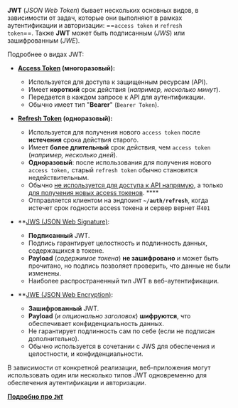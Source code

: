 **JWT** (*JSON Web Token*) бывает нескольких основных видов, в зависимости от задач, которые они выполняют в рамках аутентификации и авторизации: ==`access token` и `refresh token`==. Также **JWT** может быть подписанным (*JWS*) или зашифрованным (*JWE*). 

Подробнее о видах JWT:

- **[Access Token](https://www.google.com/search?num=10&newwindow=1&cs=0&sca_esv=5cbb6f2e087ee285&sxsrf=AE3TifNr_U7Ld6A3itIWguBopROHgztajQ%3A1755158074758&q=Access+Token&sa=X&ved=2ahUKEwj_4Jas6YmPAxWFDjQIHS35MuoQxccNegQIQRAC&mstk=AUtExfAk17untDWvMdKwWI-LrZDu-vpKwv5CT46jlNDLGJcSuaS9cleIod-aQADq0dg2CGQjajz17UIlIAmy8LDigzCN4hen65GTR1G0G4RX4Tu1TS2iKNb00f9-uURidijdnRt3d7SqWmeRGC4Wnq4TgmY9AjzryJtr-SCwsFCOG0cpZsI&csui=3) (многоразовый):**
    - Используется для доступа к защищенным ресурсам (API). 
    - Имеет **короткий** срок действия (*например, несколько минут*). 
    - Передается в каждом запросе к API для аутентификации. 
    - Обычно имеет тип "**Bearer**" (`Bearer Token`). 
    
- **[Refresh Token](https://www.google.com/search?num=10&newwindow=1&cs=0&sca_esv=5cbb6f2e087ee285&sxsrf=AE3TifNr_U7Ld6A3itIWguBopROHgztajQ%3A1755158074758&q=Refresh+Token&sa=X&ved=2ahUKEwj_4Jas6YmPAxWFDjQIHS35MuoQxccNegQIQhAC&mstk=AUtExfAk17untDWvMdKwWI-LrZDu-vpKwv5CT46jlNDLGJcSuaS9cleIod-aQADq0dg2CGQjajz17UIlIAmy8LDigzCN4hen65GTR1G0G4RX4Tu1TS2iKNb00f9-uURidijdnRt3d7SqWmeRGC4Wnq4TgmY9AjzryJtr-SCwsFCOG0cpZsI&csui=3) (одноразовый):**
    - Используется для получения нового `access token` после **истечения** срока действия старого. 
    - Имеет **более длительный** срок действия, чем `access token` (*например, несколько дней*). 
    - **Одноразовый**: после использования для получения нового `access token,` старый `refresh token` обычно становится недействительным. 
    - Обычно <u>не используется для доступа к API напрямую</u>, а только<u> для получения новых access токенов</u>. ****
    - Отправляется клиентом на эндпоинт **`~/auth/refresh`**, когда истечет срок годности access токена и сервер вернет #`401`
    
- **[JWS (JSON Web Signature)](https://www.google.com/search?num=10&newwindow=1&cs=0&sca_esv=5cbb6f2e087ee285&sxsrf=AE3TifNr_U7Ld6A3itIWguBopROHgztajQ%3A1755158074758&q=JWS+%28JSON+Web+Signature%29&sa=X&ved=2ahUKEwj_4Jas6YmPAxWFDjQIHS35MuoQxccNegQIOhAC&mstk=AUtExfAk17untDWvMdKwWI-LrZDu-vpKwv5CT46jlNDLGJcSuaS9cleIod-aQADq0dg2CGQjajz17UIlIAmy8LDigzCN4hen65GTR1G0G4RX4Tu1TS2iKNb00f9-uURidijdnRt3d7SqWmeRGC4Wnq4TgmY9AjzryJtr-SCwsFCOG0cpZsI&csui=3):
    - **Подписанный** JWT. 
    - Подпись гарантирует целостность и подлинность данных, содержащихся в токене. 
    - **Payload** (*содержимое токена*) **не зашифровано** и может быть прочитано, но подпись позволяет проверить, что данные не были изменены. 
    - Наиболее распространенный тип JWT в веб-аутентификации. 
    
- **[JWE (JSON Web Encryption)](https://www.google.com/search?num=10&newwindow=1&cs=0&sca_esv=5cbb6f2e087ee285&sxsrf=AE3TifNr_U7Ld6A3itIWguBopROHgztajQ%3A1755158074758&q=JWE+%28JSON+Web+Encryption%29&sa=X&ved=2ahUKEwj_4Jas6YmPAxWFDjQIHS35MuoQxccNegQICxAC&mstk=AUtExfAk17untDWvMdKwWI-LrZDu-vpKwv5CT46jlNDLGJcSuaS9cleIod-aQADq0dg2CGQjajz17UIlIAmy8LDigzCN4hen65GTR1G0G4RX4Tu1TS2iKNb00f9-uURidijdnRt3d7SqWmeRGC4Wnq4TgmY9AjzryJtr-SCwsFCOG0cpZsI&csui=3):
    - **Зашифрованный** JWT. 
    - **Payload** (*и опционально заголовок*) **шифруются**, что обеспечивает конфиденциальность данных. 
    - Не гарантирует подлинность сам по себе (если не подписан дополнительно). 
    - Обычно используется в сочетании с JWS для обеспечения и целостности, и конфиденциальности. 
    

В зависимости от конкретной реализации, веб-приложения могут использовать один или несколько типов JWT одновременно для обеспечения аутентификации и авторизации.

[**Подробно про `JWT`**](https://habr.com/ru/articles/842056/)


